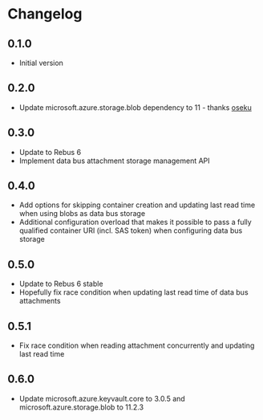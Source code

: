 # Changelog

## 0.1.0
* Initial version

## 0.2.0
* Update microsoft.azure.storage.blob dependency to 11 - thanks [oseku]

## 0.3.0
* Update to Rebus 6
* Implement data bus attachment storage management API

## 0.4.0
* Add options for skipping container creation and updating last read time when using blobs as data bus storage
* Additional configuration overload that makes it possible to pass a fully qualified container URI (incl. SAS token) when configuring data bus storage

## 0.5.0
* Update to Rebus 6 stable
* Hopefully fix race condition when updating last read time of data bus attachments

## 0.5.1
* Fix race condition when reading attachment concurrently and updating last read time

## 0.6.0
* Update microsoft.azure.keyvault.core to 3.0.5 and microsoft.azure.storage.blob to 11.2.3


[oseku]: https://github.com/oseku